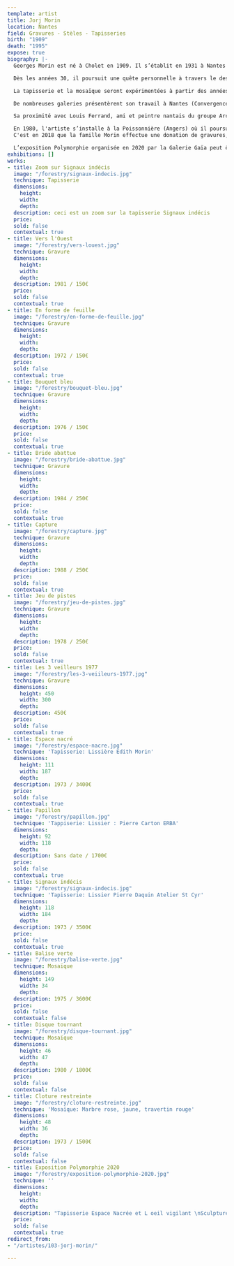 ```yaml
---
template: artist
title: Jorj Morin
location: Nantes
field: Gravures - Stèles - Tapisseries
birth: "1909"
death: "1995"
expose: true
biography: |-
  Georges Morin est né à Cholet en 1909. Il s’établit en 1931 à Nantes en tant que graphiste indépendant puis exercera comme dessinateur publicitaire jusqu’au milieu des années 60 doté d'un style clair, épuré et teinté humour, pour la Biscuiterie Nantaise, Cassegrain, Cinzano, Petit Navire, Decré…

  Dès les années 30, il poursuit une quête personnelle à travers le dessin, la peinture et en 1947 la gravure. Morin devient un membre actif du groupe d’artistes nantais Archipel.

  La tapisserie et la mosaïque seront expérimentées à partir des années 50 et donneront place à la fin des années 60 au monumental avec une trentaine d’installations dans des écoles et lycées principalement.

  De nombreuses galeries présentèrent son travail à Nantes (Convergence), Paris (La Demeure), Lyon ( L’œil écoute). Par ailleurs, Morin organisera également des expositions personnelles à Bruxelles, Essen-Werden, Hamburg, Augsburg, Köln.

  Sa proximité avec Louis Ferrand, ami et peintre nantais du groupe Archipel sera concrétisée par une exposition commune au château des ducs de Bretagne en 1991.

  En 1980, l'artiste s’installe à la Poissonnière (Angers) où il poursuit son œuvre de peintre et de graveur, jusqu’à son décès le 13 Mai 1995.
  C'est en 2018 que la famille Morin effectue une donation de gravures, au Musée des Arts de Nantes.

  L’exposition Polymorphie organisée en 2020 par la Galerie Gaïa peut être définie par bien des termes, mais celui de rétrospective n'en fait pas partie. Ainsi, il s'agit du désir de faire découvrir à un public non familier à l'art de Morin comme il est passionnant de regarder un artiste se confronter à des supports différents et qui offrent des contraintes jubilatoires. Qu’importe les dates de ces œuvres passées, car au présent, ses lignes claires et cette palette de couleurs nous font intimement vibrer.
exhibitions: []
works:
- title: Zoom sur Signaux indécis
  image: "/forestry/signaux-indecis.jpg"
  technique: Tapisserie
  dimensions:
    height: 
    width: 
    depth: 
  description: ceci est un zoom sur la tapisserie Signaux indécis
  price: 
  sold: false
  contextual: true
- title: Vers l'Ouest
  image: "/forestry/vers-louest.jpg"
  technique: Gravure
  dimensions:
    height: 
    width: 
    depth: 
  description: 1981 / 150€
  price: 
  sold: false
  contextual: true
- title: En forme de feuille
  image: "/forestry/en-forme-de-feuille.jpg"
  technique: Gravure
  dimensions:
    height: 
    width: 
    depth: 
  description: 1972 / 150€
  price: 
  sold: false
  contextual: true
- title: Bouquet bleu
  image: "/forestry/bouquet-bleu.jpg"
  technique: Gravure
  dimensions:
    height: 
    width: 
    depth: 
  description: 1976 / 150€
  price: 
  sold: false
  contextual: true
- title: Bride abattue
  image: "/forestry/bride-abattue.jpg"
  technique: Gravure
  dimensions:
    height: 
    width: 
    depth: 
  description: 1984 / 250€
  price: 
  sold: false
  contextual: true
- title: Capture
  image: "/forestry/capture.jpg"
  technique: Gravure
  dimensions:
    height: 
    width: 
    depth: 
  description: 1988 / 250€
  price: 
  sold: false
  contextual: true
- title: Jeu de pistes
  image: "/forestry/jeu-de-pistes.jpg"
  technique: Gravure
  dimensions:
    height: 
    width: 
    depth: 
  description: 1978 / 250€
  price: 
  sold: false
  contextual: true
- title: Les 3 veilleurs 1977
  image: "/forestry/les-3-veiileurs-1977.jpg"
  technique: Gravure
  dimensions:
    height: 450
    width: 300
    depth: 
  description: 450€
  price: 
  sold: false
  contextual: true
- title: Espace nacré
  image: "/forestry/espace-nacre.jpg"
  technique: 'Tapisserie: Lissière Edith Morin'
  dimensions:
    height: 111
    width: 187
    depth: 
  description: 1973 / 3400€
  price: 
  sold: false
  contextual: true
- title: Papillon
  image: "/forestry/papillon.jpg"
  technique: 'Tappiserie: Lissier : Pierre Carton ERBA'
  dimensions:
    height: 92
    width: 118
    depth: 
  description: Sans date / 1700€
  price: 
  sold: false
  contextual: true
- title: Signaux indécis
  image: "/forestry/signaux-indecis.jpg"
  technique: 'Tapisserie: Lissier Pierre Daquin Atelier St Cyr'
  dimensions:
    height: 118
    width: 184
    depth: 
  description: 1973 / 3500€
  price: 
  sold: false
  contextual: true
- title: Balise verte
  image: "/forestry/balise-verte.jpg"
  technique: Mosaïque
  dimensions:
    height: 149
    width: 34
    depth: 
  description: 1975 / 3600€
  price: 
  sold: false
  contextual: false
- title: Disque tournant
  image: "/forestry/disque-tournant.jpg"
  technique: Mosaïque
  dimensions:
    height: 46
    width: 47
    depth: 
  description: 1980 / 1800€
  price: 
  sold: false
  contextual: false
- title: Cloture restreinte
  image: "/forestry/cloture-restreinte.jpg"
  technique: 'Mosaïque: Marbre rose, jaune, travertin rouge'
  dimensions:
    height: 48
    width: 36
    depth: 
  description: 1973 / 1500€
  price: 
  sold: false
  contextual: false
- title: Exposition Polymorphie 2020
  image: "/forestry/exposition-polymorphie-2020.jpg"
  technique: ''
  dimensions:
    height: 
    width: 
    depth: 
  description: "Tapisserie Espace Nacrée et L oeil vigilant \nSculpture Gérard Voisin"
  price: 
  sold: false
  contextual: true
redirect_from:
- "/artistes/103-jorj-morin/"

---
```

